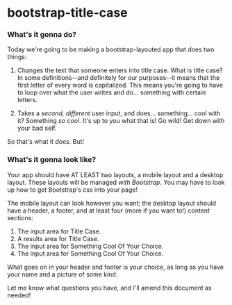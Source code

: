 # bootstrap-title-case

### What's it gonna do?

Today we're going to be making a bootstrap-layouted app that does two things:

1. Changes the text that someone enters into title case. What is title case? In some definitions--and definitely for our purposes--it means that the first letter of every word is capitalized. This means you're going to have to loop over what the user writes and do... something with certain letters. 

2. Takes a _second, different_ user input, and does... something... cool with it? Something _so cool_. It's up to you what that is! Go wild! Get down with your bad self.

So that's what it _does_. But!

### What's it gonna look like?

Your app should have AT LEAST two layouts, a mobile layout and a desktop layout. These layouts will be managed _with Bootstrap_. You may have to look up how to get Bootstrap's css into your page!

The mobile layout can look however you want; the desktop layout should have a header, a footer, and at least four (more if you want to!) content sections:

1. The input area for Title Case.
2. A results area for Title Case.
3. The input area for Something Cool Of Your Choice.
4. The input area for Something Cool Of Your Choice.

What goes on in your header and footer is your choice, as long as you have your name and a picture of some kind.

Let me know what questions you have, and I'll amend this document as needed!